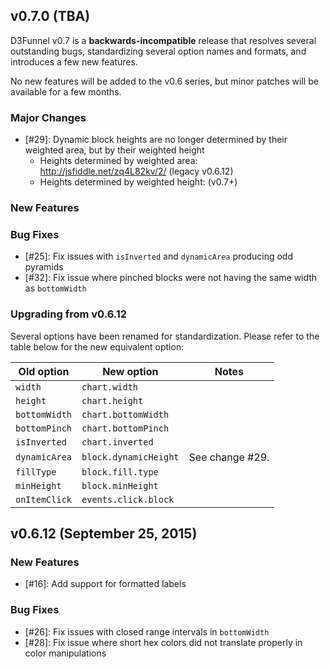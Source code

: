## v0.7.0 (TBA)

D3Funnel v0.7 is a **backwards-incompatible** release that resolves several
outstanding bugs, standardizing several option names and formats, and introduces
a few new features.

No new features will be added to the v0.6 series, but minor patches will be
available for a few months.

### Major Changes

* [#29]: Dynamic block heights are no longer determined by their weighted area, but by their weighted height
	* Heights determined by weighted area: http://jsfiddle.net/zq4L82kv/2/ (legacy v0.6.12)
	* Heights determined by weighted height: (v0.7+)

### New Features

### Bug Fixes

* [#25]: Fix issues with `isInverted` and `dynamicArea` producing odd pyramids
* [#32]: Fix issue where pinched blocks were not having the same width as `bottomWidth`

### Upgrading from v0.6.12

Several options have been renamed for standardization. Please refer to the table
below for the new equivalent option:

| Old option    | New option            | Notes           |
| ------------- | --------------------- | --------------- |
| `width`       | `chart.width`         |                 |
| `height`      | `chart.height`        |                 |
| `bottomWidth` | `chart.bottomWidth`   |                 |
| `bottomPinch` | `chart.bottomPinch`   |                 |
| `isInverted`  | `chart.inverted`      |                 |
| `dynamicArea` | `block.dynamicHeight` | See change #29. |
| `fillType`    | `block.fill.type`     |                 |
| `minHeight`   | `block.minHeight`     |                 |
| `onItemClick` | `events.click.block`  |                 |

## v0.6.12 (September 25, 2015)

### New Features

* [#16]: Add support for formatted labels

### Bug Fixes

* [#26]: Fix issues with closed range intervals in `bottomWidth`
* [#28]: Fix issue where short hex colors did not translate properly in color manipulations
